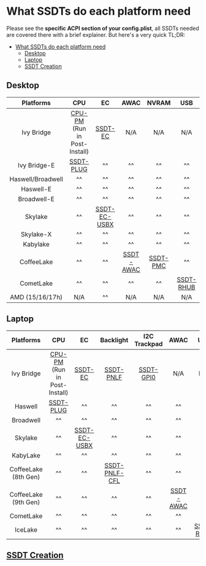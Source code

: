 # What SSDTs do each platform need

Please see the **specific ACPI section of your config.plist**, all SSDTs needed are covered there with a brief explainer. But here's a very quick TL;DR:

- [What SSDTs do each platform need](#what-ssdts-do-each-platform-need)
  - [Desktop](#desktop)
  - [Laptop](#laptop)
  - [SSDT Creation](#ssdt-creation)

## Desktop

| Platforms | **CPU** | **EC** | **AWAC** | **NVRAM** | **USB** |
| :-------: | :-----: | :----: | :------: | :-------: | :-----: |
| Ivy Bridge | [CPU-PM](https://dortania.github.io/OpenCore-Desktop-Guide/post-install/pm.html#sandy-and-ivy-bridge-power-management) (Run in Post-Install) | [SSDT-EC](/Universal/ec-fix.html) | N/A | N/A | N/A |
| Ivy Bridge-E | [SSDT-PLUG](/Universal/plug.html) | ^^ | ^^ | ^^ | ^^ |
| Haswell/Broadwell | ^^ | ^^ | ^^ | ^^ | ^^ |
| Haswell-E | ^^ | ^^ | ^^ | ^^ | ^^ |
| Broadwell-E | ^^ | ^^ | ^^ | ^^ | ^^ |
| Skylake | ^^ | [SSDT-EC-USBX](/Universal/ec-fix.html) | ^^ | ^^ | ^^ |
| Skylake-X | ^^ | ^^ | ^^ | ^^ | ^^ |
| Kabylake | ^^ | ^^ | ^^ | ^^ | ^^ |
| CoffeeLake | ^^ | ^^ | [SSDT-AWAC](/Universal/awac.html) | [SSDT-PMC](/Universal/nvram.html) | ^^ |
| CometLake | ^^ | ^^ | ^^ | ^^ | [SSDT-RHUB](/Universal/rhub.html) |
| AMD (15/16/17h) | N/A | ^^ | N/A | N/A | N/A |

## Laptop

| Platforms | **CPU** | **EC** | **Backlight** | **I2C Trackpad** | **AWAC** | **USB** | **IRQ** |
| :-------: | :-----: | :----: | :-----------: | :--------------: | :------: | :-----: | :-----: |
| Ivy Bridge | [CPU-PM](https://dortania.github.io/OpenCore-Desktop-Guide/post-install/pm.html#sandy-and-ivy-bridge-power-management) (Run in Post-Install) | [SSDT-EC](/Universal/ec-fix.html) | [SSDT-PNLF](/Laptops/backlight.html) | [SSDT-GPI0](/Laptops/trackpad.html) | N/A | N/A | [IRQ SSDT](/Universal/irq.html) |
| Haswell | [SSDT-PLUG](/Universal/plug.html) | ^^ | ^^ | ^^ | ^^ | ^^ | ^^ |
| Broadwell | ^^ | ^^ | ^^ | ^^ | ^^ | ^^ | ^^ |
| Skylake | ^^ | [SSDT-EC-USBX](/Universal/ec-fix.html) | ^^ | ^^ | ^^ | ^^ | N/A |
| KabyLake | ^^ | ^^ | ^^ | ^^ | ^^ | ^^ | ^^ |
| CoffeeLake (8th Gen) | ^^ | ^^ | [SSDT-PNLF-CFL](/Laptops/backlight.html) | ^^ | ^^ | ^^ | ^^ |
| CoffeeLake (9th Gen) | ^^ | ^^ | ^^ | ^^ | [SSDT-AWAC](/Universal/awac.html) | ^^ | ^^ |
| CometLake | ^^ | ^^ | ^^ | ^^ | ^^ | ^^ | ^^ |
| IceLake | ^^ | ^^ | ^^ | ^^ | ^^ | [SSDT-RHUB](/Universal/rhub.html) | ^^ |

## [SSDT Creation](/ssdt-methods/ssdt-methods.md)
